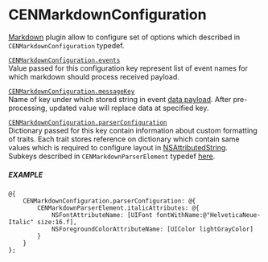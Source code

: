 # CENMarkdownConfiguration

[Markdown](plugins-markdown) plugin allow to configure set of options which described in `CENMarkdownConfiguration` typedef.  


<a id="configuration-events"/>

[`CENMarkdownConfiguration.events`](#configuration-events)  
Value passed for this configuration key represent list of event names for which markdown should process received payload.  

<a id="configuration-messagekey"/>

[`CENMarkdownConfiguration.messageKey`](#configuration-messagekey)  
Name of key under which stored string in event [data payload](reference-event-data#eventdata-data). After pre-processing, updated value will replace data at specified key.

<a id="configuration-parserconfiguration"/>

[`CENMarkdownConfiguration.parserConfiguration`](#configuration-parserconfiguration)  
Dictionary passed for this key contain information about custom formatting of traits. Each trait stores reference on dictionary which contain same values which is required to configure layout in [NSAttributedString](https://developer.apple.com/documentation/foundation/nsattributedstring?language=objc).  
Subkeys described in `CENMarkdownParserElement` typedef [here](reference-markdown-parser-element).  

##### EXAMPLE

```objc
@{
    CENMarkdownConfiguration.parserConfiguration: @{
        CENMarkdownParserElement.italicAttributes: @{
            NSFontAttributeName: [UIFont fontWithName:@"HelveticaNeue-Italic" size:16.f],
            NSForegroundColorAttributeName: [UIColor lightGrayColor]
        }
    }
};
```